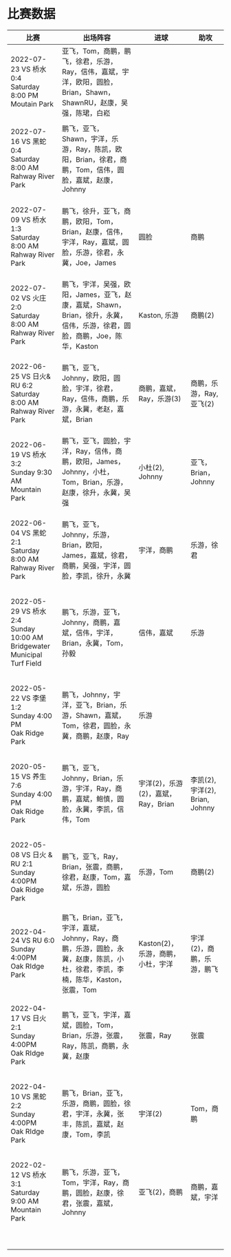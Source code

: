 # 比赛数据

| 比赛                                                                                 | 出场阵容                                                                        | 进球                       | 助攻                          |
| ---------------------------------------------------------------------------------- | --------------------------------------------------------------------------- | ------------------------ | --------------------------- |
| <p>2022-07-23 VS 桥水 0:4<br>Saturday 8:00 PM<br>Moutain Park</p>                    | 亚飞，Tom，商鹏，鹏飞，徐君，乐游，Ray，信伟，嘉斌，宇洋，欧阳，圆脸，Brian，Shawn，ShawnRU，赵康，吴强，陈珺，白崧       |                          |                             |
| <p>2022-07-16 VS 黑蛇 0:4<br>Saturday 8:00 AM<br>Rahway River Park</p>               | 鹏飞，亚飞，Shawn，宇洋，乐游，Ray，陈凯，欧阳，Brian，徐君，商鹏，Tom，信伟，圆脸，嘉斌，赵康，Johnny              |                          |                             |
| <p>2022-07-09 VS 桥水 1:3 <br>Saturday 8:00 AM<br>Rahway River Park</p>              | 鹏飞，徐升，亚飞，商鹏，欧阳，Tom，Brian，赵康，信伟，宇洋，Ray，嘉斌，圆脸，乐游，徐君，永冀，Joe，James              | 圆脸                       | 商鹏                          |
| <p>2022-07-02 VS 火庄 2:0<br>Saturday 8:00 AM<br>Rahway River Park</p>               | 鹏飞，宇洋，吴强，欧阳，James，亚飞，赵康，嘉斌，Shawn，Brian，徐升，永冀，信伟，乐游，徐君，圆脸，商鹏，Joe，陈华，Kaston   | Kaston, 乐游               | 商鹏(2)                       |
| <p>2022-06-25 VS 日火&#x26; RU 6:2<br>Saturday 8:00 AM<br>Rahway River Park</p>      | 鹏飞，亚飞，Johnny，欧阳，圆脸，宇洋，徐君，Ray，信伟，商鹏，乐游，永冀，老赵，嘉斌，Brian                        | 商鹏，嘉斌，Ray，乐游(3)          | 商鹏，乐游，Ray, 亚飞(2)            |
| <p>2022-06-19 VS 桥水 3:2<br>Sunday 9:30 AM<br>Mountain Park</p>                     | 鹏飞，亚飞，圆脸，宇洋，Ray，信伟，商鹏，欧阳，James，Johnny，小杜，Tom，Brian，乐游，赵康，徐升，永冀，吴强           | 小杜(2), Johnny            | 亚飞，Brian，Johnny             |
| <p>2022-06-04 VS 黑蛇 2:1<br>Saturday 8:00 AM<br>Rahway River Park</p>               | 鹏飞，亚飞，Johnny，乐游，Brian，欧阳，James，嘉斌，徐君，商鹏，吴强，宇洋，圆脸，李凯，徐升，永冀                   | 宇洋，商鹏                    | 乐游，徐君                       |
| <p>2022-05-29 VS 桥水 2:4<br>Sunday 10:00 AM<br>Bridgewater Municipal Turf Field</p> | 鹏飞，乐游，亚飞，Johnny，商鹏，嘉斌，信伟，宇洋，Brian，永冀，Tom，孙毅                                 | 信伟，嘉斌                    | 乐游                          |
| <p>2022-05-22 VS 李堡 1:2<br>Sunday 4:00 PM<br>Oak Ridge Park</p>                    | 鹏飞，Johnny，宇洋，亚飞，Brian，乐游，Shawn，嘉斌，Tom，徐君，圆脸，永冀，商鹏，赵康，Ray                    | 乐游                       |                             |
| <p>2020-05-15 VS 养生 7:6<br>Sunday 4:00 PM<br>Oak Ridge Park</p>                    | 鹏飞，亚飞，Johnny，Brian，乐游，宇洋，Ray，商鹏，嘉斌，鲍慎，圆脸，永冀，李凯，信伟，Tom                       | 宇洋(2)，乐游(2)，嘉斌，Ray，Brian | 李凯(2), 宇洋(2), Brian, Johnny |
| <p>2022-05-08 VS 日火 &#x26; RU 2:1<br>Sunday 4:00PM<br>Oak Ridge Park</p>           | 鹏飞，亚飞，Ray，Brian，张震，商鹏，徐君，赵康，Tom，嘉斌，乐游，圆脸                                    | 乐游，Tom                   | 商鹏(2)                       |
| <p>2022-04-24 VS RU 6:0<br>Sunday 4:00PM<br>Oak RIdge Park</p>                     | 鹏飞，Brian，亚飞，宇洋，嘉斌，Johnny，Ray，商鹏，乐游，圆脸，永冀，赵康，陈凯，小杜，徐君，李凯，李楠，陈华，Kaston，张震，Tom | Kaston(2)，乐游，商鹏，小杜，宇洋    | 宇洋(2)，商鹏，乐游，鹏飞              |
| <p>2022-04-17 VS 日火 2:1<br>Sunday 4:00PM<br>Oak RIdge Park</p>                     | 鹏飞，亚飞，宇洋，嘉斌，圆脸，Tom，Brian，乐游，张震，Ray，陈凯，商鹏，永冀，赵康                              | 张震，Ray                   | 张震                          |
| <p>2022-04-10 VS 黑蛇 2:2<br>Sunday 4:00PM<br>Oak RIdge Park</p>                     | 鹏飞，Brian，亚飞，乐游，商鹏，圆脸，徐君，宇洋，永冀，张丰，陈凯，嘉斌，赵康，Tom，李凯                            | 宇洋(2)                    | Tom，商鹏                      |
| <p>2022-02-12 VS 桥水 3:1<br>Saturday 9:00 AM<br>Mountain Park</p>                   | <p>鹏飞，乐游，亚飞，Tom，宇洋，Ray，商鹏，圆脸，赵康，徐君，张震，嘉斌，Johnny</p><p></p>                  | 亚飞(2)，商鹏                 | 商鹏，嘉斌，宇洋                    |
|                                                                                    |                                                                             |                          |                             |
|                                                                                    |                                                                             |                          |                             |
|                                                                                    |                                                                             |                          |                             |
|                                                                                    |                                                                             |                          |                             |
|                                                                                    |                                                                             |                          |                             |
|                                                                                    |                                                                             |                          |                             |
|                                                                                    |                                                                             |                          |                             |
